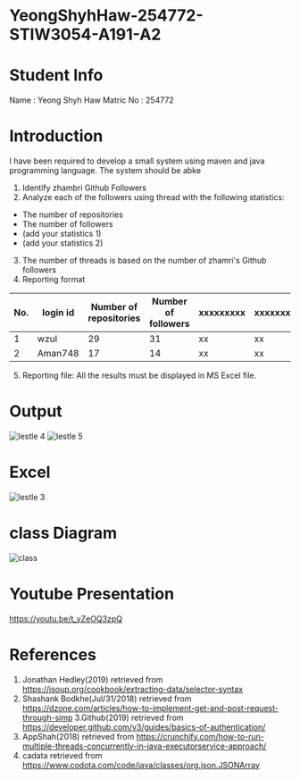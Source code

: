 # YeongShyhHaw-254772-STIW3054-A191-A2
# Student Info

Name      : Yeong Shyh Haw
Matric No : 254772

# Introduction
I have been required to develop a small system using maven and java programming language. The system should be abke 
1. Identify zhambri Github Followers
2. Analyze each of the followers using thread with the following statistics:
  - The number of repositories
  - The number of followers
  - (add your statistics 1)
  - (add your statistics 2)
3. The number of threads is based on the number of zhamri's Github followers
4. Reporting format

| No. | login id | Number of repositories | Number of followers | xxxxxxxxx | xxxxxxxxxx |
|-----|----------|------------------------|---------------------|-----------|------------|
| 1   | wzul     | 29                     | 31                  |    xx     |     xx     |
| 2   | Aman748  | 17                     | 14                  |    xx     |     xx     |

5. Reporting file: All the results must be displayed in MS Excel file.

# Output
![lestle 4](https://user-images.githubusercontent.com/47937370/68525240-96a25a00-030a-11ea-9d74-e15d0c645cde.png)
![lestle 5](https://user-images.githubusercontent.com/47937370/68525258-ce110680-030a-11ea-960d-d7b2f839a15d.png)



# Excel
![lestle 3](https://user-images.githubusercontent.com/47937370/68525123-48408b80-0309-11ea-9b7a-0d8235693e05.png)



# class Diagram
![class](https://user-images.githubusercontent.com/47937370/68524271-baac6e00-02ff-11ea-99fd-0b3f24a553eb.PNG)


# Youtube Presentation
https://youtu.be/t_yZeOQ3zpQ

# References
1. Jonathan Hedley(2019) retrieved from https://jsoup.org/cookbook/extracting-data/selector-syntax
2. Shashank Bodkhe(Jul/31/2018) retrieved from https://dzone.com/articles/how-to-implement-get-and-post-request-through-simp
3.Github(2019) retrieved from https://developer.github.com/v3/guides/basics-of-authentication/
4. AppShah(2018) retrieved from https://crunchify.com/how-to-run-multiple-threads-concurrently-in-java-executorservice-approach/
5. cadata retrieved from https://www.codota.com/code/java/classes/org.json.JSONArray

